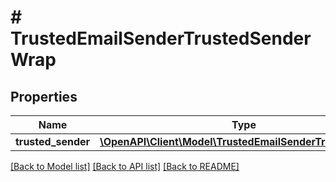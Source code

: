 # # TrustedEmailSenderTrustedSenderWrap

## Properties

Name | Type | Description | Notes
------------ | ------------- | ------------- | -------------
**trusted_sender** | [**\OpenAPI\Client\Model\TrustedEmailSenderTrustedSender**](TrustedEmailSenderTrustedSender.md) |  | [optional]

[[Back to Model list]](../../README.md#models) [[Back to API list]](../../README.md#endpoints) [[Back to README]](../../README.md)
